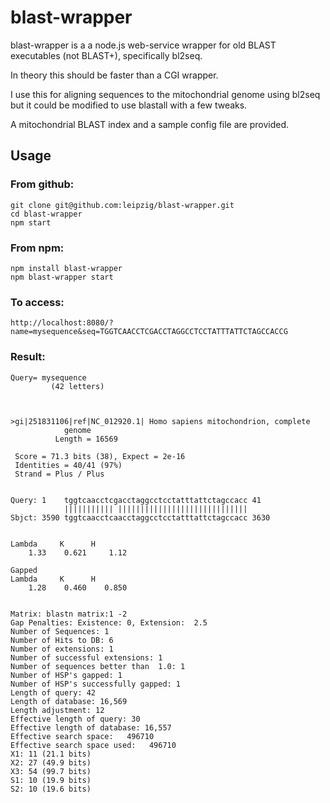 blast-wrapper
=============
blast-wrapper is a a node.js web-service wrapper for old BLAST executables (not BLAST+), specifically bl2seq.

In theory this should be faster than a CGI wrapper.

I use this for aligning sequences to the mitochondrial genome using bl2seq but it could be modified to use blastall with a few tweaks.

A mitochondrial BLAST index and a sample config file are provided.

Usage
-----

### From github:
```
git clone git@github.com:leipzig/blast-wrapper.git
cd blast-wrapper
npm start
```

### From npm:
```
npm install blast-wrapper
npm blast-wrapper start
```

### To access:
`http://localhost:8080/?name=mysequence&seq=TGGTCAACCTCGACCTAGGCCTCCTATTTATTCTAGCCACCG`

### Result:
```
Query= mysequence
         (42 letters)



>gi|251831106|ref|NC_012920.1| Homo sapiens mitochondrion, complete
            genome
          Length = 16569

 Score = 71.3 bits (38), Expect = 2e-16
 Identities = 40/41 (97%)
 Strand = Plus / Plus

                                                     
Query: 1    tggtcaacctcgacctaggcctcctatttattctagccacc 41
            ||||||||||| |||||||||||||||||||||||||||||
Sbjct: 3590 tggtcaacctcaacctaggcctcctatttattctagccacc 3630


Lambda     K      H
    1.33    0.621     1.12 

Gapped
Lambda     K      H
    1.28    0.460    0.850 


Matrix: blastn matrix:1 -2
Gap Penalties: Existence: 0, Extension:  2.5
Number of Sequences: 1
Number of Hits to DB: 6
Number of extensions: 1
Number of successful extensions: 1
Number of sequences better than  1.0: 1
Number of HSP's gapped: 1
Number of HSP's successfully gapped: 1
Length of query: 42
Length of database: 16,569
Length adjustment: 12
Effective length of query: 30
Effective length of database: 16,557
Effective search space:   496710
Effective search space used:   496710
X1: 11 (21.1 bits)
X2: 27 (49.9 bits)
X3: 54 (99.7 bits)
S1: 10 (19.9 bits)
S2: 10 (19.6 bits)
```